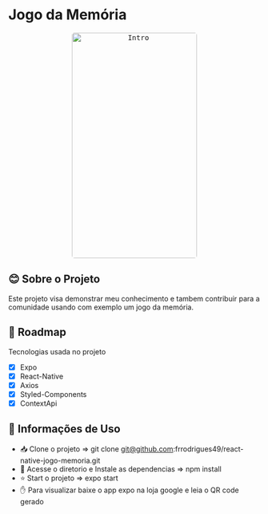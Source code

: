 # Jogo da Memória

<p align="center">
  <kbd>
    <img width="250" style="border-radius: 5px" height="450" src="assets/jogo.gif" alt="Intro">
  </kbd> 
</p>

## :blush: **Sobre o Projeto**

Este projeto visa demonstrar meu conhecimento e tambem contribuir para a comunidade usando com exemplo um jogo da memória.

## :dizzy: **Roadmap**

Tecnologias usada no projeto

-   [x] Expo
-   [x] React-Native
-   [x] Axios
-   [x] Styled-Components
-   [x] ContextApi  

## :handshake: **Informações de Uso**

-   📥 Clone o projeto => git clone git@github.com:frrodrigues49/react-native-jogo-memoria.git
-   🐛 Acesse o diretorio e Instale as dependencias => npm install
-   ⭐️ Start o projeto => expo start
-   ✋ Para visualizar baixe o app expo na loja google e leia o QR code gerado

